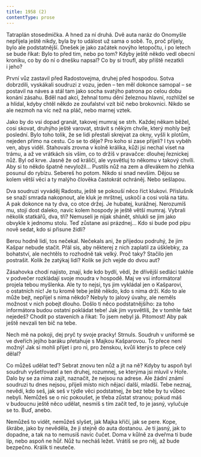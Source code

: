 ```yaml
---
title: 1958 (2)
contentType: prose
---
```


<section>

Tatraplán stosedmička. A hned za ní druhá. Dvě auta naráz do Onomyšle nepřijela ještě nikdy, byla by to událost už sama o sobě. To, proč přijely, bylo ale podstatnější. Dnešek je jako začátek novýho letopočtu, i po letech se bude říkat: Bylo to před tim, nebo po tom? Kdyby ještě někdo vedl obecní kroniku, co by do ní o dnešku napsal? Co by si troufl, aby příště nezatkli i jeho?

První vůz zastavil před Radostovejma, druhej před hospodou. Sotva dobrzdili, vyskákali soudruzi z vozu, jeden – ten měl dokonce samopal – se postavil na náves a stál tam jako socha svatýho patrona po celou dobu konání zásahu. Bděl nad akcí, žehnal tomu dění železnou hlavní, rozhlížel se a hlídal, kdyby chtěl někdo ze zoufalství vzít bič nebo brokovnici. Nikdo se ale nezmoh na víc než na pláč, nebo marnej vztek.

Jako by do vsi dopad granát, takovej mumraj se strh. Každej někam běžel, cosi skovat, druhýho ještě varovat, strávit s někým chvíle, který mohly bejt poslední. Bylo toho tolik, že se lidi přestali skrejvat za okny, vyšli k plotům, nejeden přímo na cestu. Co se to děje? Pro koho si zase přijeli? I tys vyběh ven, abys viděl. Stahovals zrovna v kolně králíka, kůži jsi nechal viset na trámu, a až ve vrátkách sis všim, co to držíš v pravačce: dlouhej řeznickej nůž. Byl od krve. Jasně že od králičí, ale vysvětluj to někomu v takový chvíli. Aby si to někdo špatně nevyložil… Pustils nůž na zem a dřevákem ho zlehka posunul do rybízu. Sebereš ho potom. Nikdo si snad nevšim. Dějou se kolem větší věci a ty malýho člověka častokrát ochráněj. Nebo sešlapou.

Dva soudruzi vyváděj Radostu, ještě se pokouší něco říct klukovi. Příslušník se snaží smrada nakopnout, ale kluk je mrštnej, uskočí a cosi volá na tátu. A pak dokonce na ty dva, co otce držej. Je hubatej, kurážnej. Nerozumíš mu, stojí dost daleko, navíc kolem hospody je ještě větší mumraj. Vybrali několik statkářů, dva, tři? Nemuseli je nijak shánět, shlukli se jim jako obvykle k jednomu stolu. Teď zůstane asi prázdnej… Kdo si bude pod pípu nově sedat, kdo si přisune židli?

Berou hodně lidí, tos nečekal. Nečekals ani, že přijedou podruhý, že jim Kašpar nebude stačit. Přál sis, aby některej z nich zaplatil za úšklebky, za bohatství, ale nechtěls to rozhodně tak velký. Proč taky? Stačilo jen postrašit. Kolik že zatýkaj lidí? Kolik se jich vejde do dvou aut?

Zásahovka chodí najisto, znají, kde kdo bydlí, vědí, že dřívější sedláci takhle v podvečer rozkládají svoje moudra v hospodě. Maj ve vsi informátora! projela tebou myšlenka. Ale ty to nejsi, tys jim vykládal jen o Kašparovi, o ostatních nic! Je tu kromě tebe ještě někdo, kdo s nima drží. Kdo to ale může bejt, nepřijel s nima někdo? Nebyly to jalový úvahy, ale neměls možnost v nich pobejt dlouho. Došlo ti něco podstatnějšího: za toho informátora budou ostatní pokládat tebe! Jak jim vysvětlíš, že v tomhle fakt nejedeš? Chodit po staveních a řikat: To jsem nebyl já. Pitomost! Aby pak ještě nevzali ten bič na tebe.

Nech mě na pokoji, dej pryč ty svoje pracky! Strnuls. Soudruh v uniformě se ve dveřích jejího baráku přetahuje s Majkou Kašparovou. To přece není možný! Jak si mohli přijet i pro ni, pro ženskou, kvůli kterýs to přece celý dělal?

Co můžeš udělat teď? Sebrat znovu ten nůž a jít na ně? Kdyby tu aspoň byl soudruh vyšetřovatel a ten druhej, rozumnej, se kterýma jsi mluvil v Hoře. Dalo by se za nima zajít, naznačit, že nejsou na adrese. Ale žádní známí soudruzi tu dnes nejsou, přijeli místo nich nějací další, mladší. Tebe neznaj, nevědí, kdo seš, jak seš v týdle věci podstatnej, že bez tebe by tu vůbec nebyli. Nemůžeš se o nic pokoušet, je třeba zůstat stranou; pokud máš v budoucnu ještě něco udělat, nesmíš s tím začít teď, to je jasný, vylučuje se to. Buď, anebo.

Nemůžeš to vidět, nemůžeš slyšet, jak Majka křičí, jak se pere. Kope, škrábe, jako by nevěděla, že ji stejně do auta dostanou. Je ti jasný, jak to dopadne, a tak na to nemusíš navíc čučet. Doma v kůlně za dveřma ti bude líp, nebo aspoň ne hůř. Nůž tu necháš ležet. Vrátíš se pro něj, až bude bezpečno. Králík ti neuteče.

</section>

